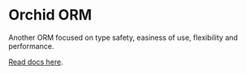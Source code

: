 # Orchid ORM

Another ORM focused on type safety, easiness of use, flexibility and performance.

[Read docs here](https://orchid-orm.netlify.app/guide/).
